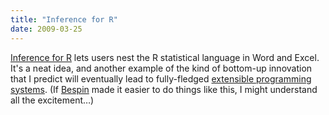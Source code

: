 ```yaml
---
title: "Inference for R"
date: 2009-03-25
---
```

<a href="http://inferenceforr.com/default.aspx">Inference for R</a> lets users nest the R statistical language in Word and Excel. It's a neat idea, and another example of the kind of bottom-up innovation that I predict will eventually lead to fully-fledged <a href="http://www.cs.toronto.edu/~gvwilson/articles/extprog-acmqueue-2004.pdf">extensible programming systems</a>. (If <a href="https://bespin.mozilla.com/">Bespin</a> made it easier to do things like this, I might understand all the excitement…)
